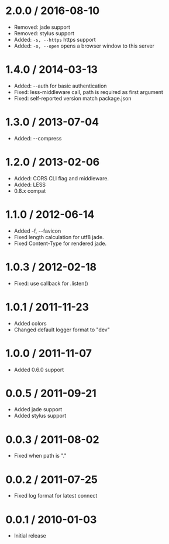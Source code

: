 2.0.0 / 2016-08-10
==================

 * Removed: jade support
 * Removed: stylus support
 * Added: `-s, --https` https support
 * Added: `-o, --open` opens a browser window to this server

1.4.0 / 2014-03-13
==================

 * Added: --auth for basic authentication
 * Fixed: less-middleware call, path is required as first argument
 * Fixed: self-reported version match package.json

1.3.0 / 2013-07-04
==================

 * Added: --compress

1.2.0 / 2013-02-06
==================

  * Added: CORS CLI flag and middleware.
  * Added: LESS
  * 0.8.x compat

1.1.0 / 2012-06-14
==================

  * Added -f, --favicon <path>
  * Fixed length calculation for utf8 jade.
  * Fixed Content-Type for rendered jade.

1.0.3 / 2012-02-18
==================

  * Fixed: use callback for .listen()

1.0.1 / 2011-11-23
==================

  * Added colors
  * Changed default logger format to "dev"

1.0.0 / 2011-11-07
==================

  * Added 0.6.0 support

0.0.5 / 2011-09-21
==================

  * Added jade support
  * Added stylus support

0.0.3 / 2011-08-02
==================

  * Fixed when path is "."

0.0.2 / 2011-07-25
==================

  * Fixed log format for latest connect

0.0.1 / 2010-01-03
==================

  * Initial release
